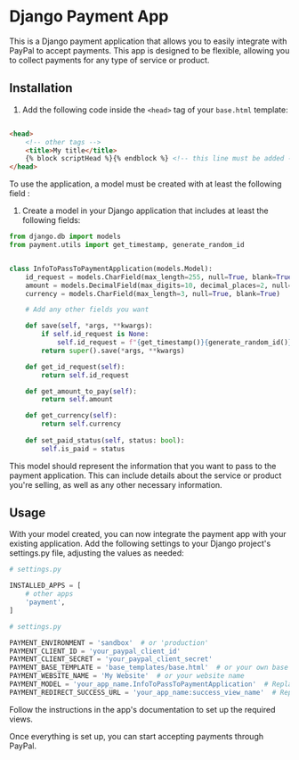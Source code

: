 # Django Payment App

This is a Django payment application that allows you to easily integrate with PayPal to accept payments. This app is
designed to be flexible, allowing you to collect payments for any type of service or product.

## Installation

1. Add the following code inside the `<head>` tag of your `base.html` template:

```html

<head>
    <!-- other tags -->
    <title>My title</title>
    {% block scriptHead %}{% endblock %} <!-- this line must be added -->
</head>
```

To use the application, a model must be created with at least the following field :

1. Create a model in your Django application that includes at least the following fields:

```python
from django.db import models
from payment.utils import get_timestamp, generate_random_id


class InfoToPassToPaymentApplication(models.Model):
    id_request = models.CharField(max_length=255, null=True, blank=True)
    amount = models.DecimalField(max_digits=10, decimal_places=2, null=True, blank=True)
    currency = models.CharField(max_length=3, null=True, blank=True)

    # Add any other fields you want

    def save(self, *args, **kwargs):
        if self.id_request is None:
            self.id_request = f"{get_timestamp()}{generate_random_id()}"  # You must create this function or use another method to generate a unique id
        return super().save(*args, **kwargs)

    def get_id_request(self):
        return self.id_request

    def get_amount_to_pay(self):
        return self.amount

    def get_currency(self):
        return self.currency
    
    def set_paid_status(self, status: bool):
        self.is_paid = status

```

This model should represent the information that you want to pass to the payment application. This can include details
about the service or product you're selling, as well as any other necessary information.

## Usage

With your model created, you can now integrate the payment app with your existing application. Add the following
settings to your Django project's settings.py file, adjusting the values as needed:

```python
# settings.py

INSTALLED_APPS = [
    # other apps
    'payment',
]
```

```python
# settings.py

PAYMENT_ENVIRONMENT = 'sandbox'  # or 'production'
PAYMENT_CLIENT_ID = 'your_paypal_client_id'
PAYMENT_CLIENT_SECRET = 'your_paypal_client_secret'
PAYMENT_BASE_TEMPLATE = 'base_templates/base.html'  # or your own base template path
PAYMENT_WEBSITE_NAME = 'My Website'  # or your website name
PAYMENT_MODEL = 'your_app_name.InfoToPassToPaymentApplication'  # Replace with your app and model name
PAYMENT_REDIRECT_SUCCESS_URL = 'your_app_name:success_view_name'  # Replace with your app and success view name
```

Follow the instructions in the app's documentation to set up the required views.

Once everything is set up, you can start accepting payments through PayPal.
